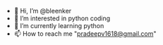 - 👋 Hi, I’m @bleenker
- 👀 I’m interested in python coding
- 🌱 I’m currently learning python
- 📫 How to reach me  "pradeepv1618@gmail.com"

<!---
bleenker/bleenker is a ✨ special ✨ repository because its `README.md` (this file) appears on your GitHub profile.
You can click the Preview link to take a look at your changes.
--->
